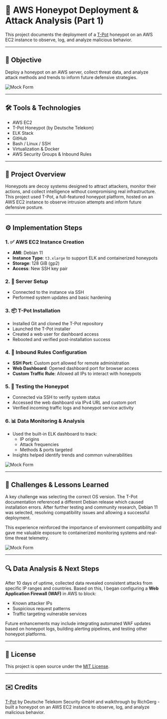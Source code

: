 # 🎯 AWS Honeypot Deployment & Attack Analysis (Part 1)

This project documents the deployment of a [T-Pot](https://github.com/telekom-security/tpotce) honeypot on an AWS EC2 instance to observe, log, and analyze malicious behavior.

---

## 📌 Objective

Deploy a honeypot on an AWS server, collect threat data, and analyze attack methods and trends to inform future defensive strategies.

![Mock Form](https://www.phishy.cloud/assets/img/proj/mock6.jpg)

---

## 🛠️ Tools & Technologies

- AWS EC2
- T-Pot Honeypot (by Deutsche Telekom)
- ELK Stack
- GitHub
- Bash / Linux / SSH
- Virtualization & Docker
- AWS Security Groups & Inbound Rules

---

## 📖 Project Overview

Honeypots are decoy systems designed to attract attackers, monitor their actions, and collect intelligence without compromising real infrastructure. This project used T-Pot, a full-featured honeypot platform, hosted on an AWS EC2 instance to observe intrusion attempts and inform future defensive posture.

---

## ⚙️ Implementation Steps

### 1. ✅ AWS EC2 Instance Creation
- **AMI**: Debian 11
- **Instance Type**: `t3.xlarge` to support ELK and containerized honeypots
- **Storage**: 128 GiB (gp2)
- **Access**: New SSH key pair

### 2. 🔧 Server Setup
- Connected to the instance via SSH
- Performed system updates and basic hardening

### 3. 📦 T-Pot Installation
- Installed Git and cloned the T-Pot repository
- Launched the T-Pot installer
- Created a web user for dashboard access
- Rebooted and verified post-installation success

### 4. 🔐 Inbound Rules Configuration
- **SSH Port**: Custom port allowed for remote administration
- **Web Dashboard**: Opened dashboard port for browser access
- **Custom Traffic Rule**: Allowed all IPs to interact with honeypots

### 5. 🧪 Testing the Honeypot
- Connected via SSH to verify system status
- Accessed the web dashboard via IPv4 URL and custom port
- Verified incoming traffic logs and honeypot service activity

### 6. 📊 Data Monitoring & Analysis
- Used the built-in ELK dashboard to track:
  - IP origins
  - Attack frequencies
  - Methods & ports targeted
- Insights helped identify trends and common vulnerabilities

![Mock Form](https://www.phishy.cloud/assets/img/proj/mock7.jpg)

---

## 🧠 Challenges & Lessons Learned

A key challenge was selecting the correct OS version. The T-Pot documentation referenced a different Debian release which caused installation errors. After further testing and community research, Debian 11 was selected, resolving compatibility issues and allowing a successful deployment.

This experience reinforced the importance of environment compatibility and gave me valuable exposure to containerized monitoring systems and real-time threat telemetry.

![Mock Form](https://www.phishy.cloud/assets/img/proj/mock8.jpg)

---

## 🔍 Data Analysis & Next Steps

After 10 days of uptime, collected data revealed consistent attacks from specific IP ranges and countries. Based on this, I began configuring a **Web Application Firewall (WAF)** in AWS to block:

- Known attacker IPs
- Suspicious request patterns
- Traffic targeting vulnerable services

Future enhancements may include integrating automated WAF updates based on honeypot logs, building alerting pipelines, and testing other honeypot platforms.

---

## 📄 License

This project is open source under the [MIT License](LICENSE).

---

## ✉️ Credits

[T-Pot](https://github.com/telekom-security/tpotce) by Deutsche Telekom Security GmbH and walkthrough by RichGerg - built a honeypot on an AWS EC2 instance to observe, log, and analyze malicious behavior.

